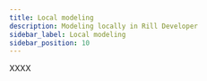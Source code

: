 ```yaml
---
title: Local modeling
description: Modeling locally in Rill Developer
sidebar_label: Local modeling
sidebar_position: 10
---
```


XXXX